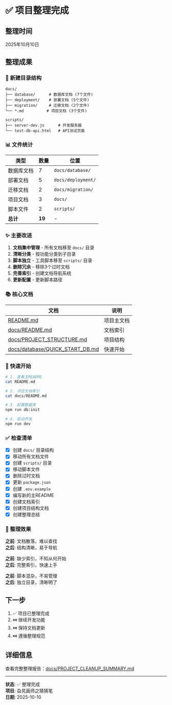 # ✅ 项目整理完成

## 整理时间
2025年10月10日

## 整理成果

### 📁 新建目录结构
```
docs/
├── database/      # 数据库文档 (7个文件)
├── deployment/    # 部署文档 (5个文件)
├── migration/     # 迁移文档 (2个文件)
└── *.md          # 项目文档 (3个文件)

scripts/
├── server-dev.js      # 开发服务器
└── test-db-api.html   # API测试页面
```

### 📊 文件统计

| 类型 | 数量 | 位置 |
|------|------|------|
| 数据库文档 | 7 | `docs/database/` |
| 部署文档 | 5 | `docs/deployment/` |
| 迁移文档 | 2 | `docs/migration/` |
| 项目文档 | 3 | `docs/` |
| 脚本文件 | 2 | `scripts/` |
| **总计** | **19** | - |

### ✨ 主要改进

1. **文档集中管理** - 所有文档移至 `docs/` 目录
2. **清晰分类** - 按功能分类到子目录
3. **脚本独立** - 工具脚本移至 `scripts/` 目录
4. **删除冗余** - 移除3个过时文档
5. **完善索引** - 创建文档导航系统
6. **更新配置** - 更新脚本路径

### 📚 核心文档

| 文档 | 说明 |
|------|------|
| [README.md](./README.md) | 项目主文档 |
| [docs/README.md](./docs/README.md) | 文档索引 |
| [docs/PROJECT_STRUCTURE.md](./docs/PROJECT_STRUCTURE.md) | 项目结构 |
| [docs/database/QUICK_START_DB.md](./docs/database/QUICK_START_DB.md) | 快速开始 |

### 🚀 快速开始

```bash
# 1. 查看主README
cat README.md

# 2. 浏览文档索引
cat docs/README.md

# 3. 配置数据库
npm run db:init

# 4. 启动开发
npm run dev
```

### ✅ 检查清单

- [x] 创建 `docs/` 目录结构
- [x] 移动所有文档文件
- [x] 创建 `scripts/` 目录
- [x] 移动脚本文件
- [x] 删除过时文档
- [x] 更新 `package.json`
- [x] 创建 `.env.example`
- [x] 编写新的主README
- [x] 创建文档索引
- [x] 创建项目结构文档
- [x] 创建整理总结

### 🎯 整理效果

**之前**: 文档散落，难以查找  
**之后**: 结构清晰，易于导航

**之前**: 缺少索引，不知从何开始  
**之后**: 完整索引，快速上手

**之前**: 脚本混杂，不易管理  
**之后**: 独立目录，清晰明了

## 下一步

1. ✅ 项目已整理完成
2. ⏭️ 继续开发功能
3. ⏭️ 保持文档更新
4. ⏭️ 遵循整理规范

## 详细信息

查看完整整理报告：[docs/PROJECT_CLEANUP_SUMMARY.md](./docs/PROJECT_CLEANUP_SUMMARY.md)

---

**状态**: ✅ 整理完成  
**项目**: 旮旯画师之猜猜笔  
**日期**: 2025-10-10

